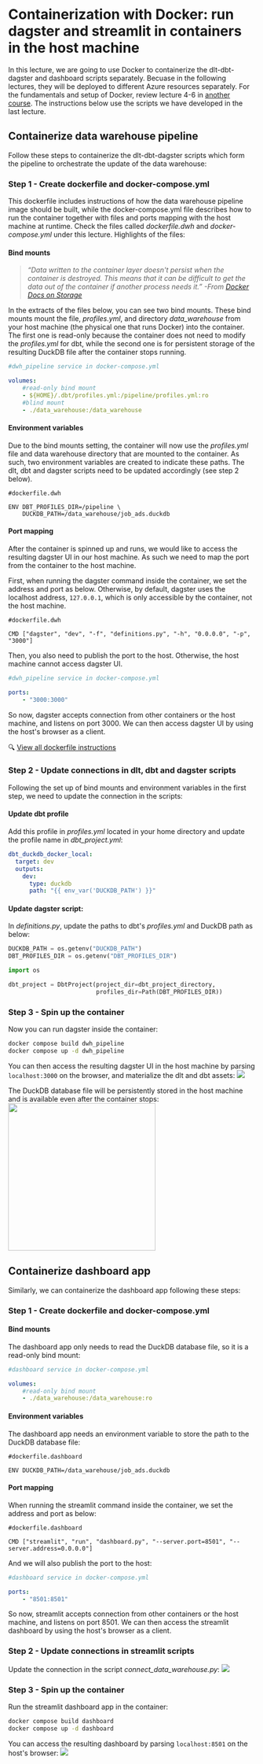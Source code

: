 # Containerization with Docker: run dagster and streamlit in containers in the host machine

In this lecture, we are going to use Docker to containerize the dlt-dbt-dagster and dashboard scripts separately. Becuase in the following lectures, they will be deployed to different Azure resources separately. For the fundamentals and setup of Docker, review lecture 4-6 in [another course](https://github.com/AIgineerAB/data_platform_course). The instructions below use the scripts we have developed in the last lecture. 

## Containerize data warehouse pipeline
Follow these steps to containerize the dlt-dbt-dagster scripts which form the pipeline to orchestrate the update of the data warehouse:

### Step 1 - Create dockerfile and docker-compose.yml
This dockerfile includes instructions of how the data warehouse pipeline image should be built, while the docker-compose.yml file describes how to run the container together with files and ports mapping with the host machine at runtime.  Check the files called *dockerfile.dwh* and *docker-compose.yml* under this lecture. Highlights of the files:

#### Bind mounts

>*“Data written to the container layer doesn't persist when the container is destroyed. This means that it can be difficult to get the data out of the container if another process needs it.”
> -From [Docker Docs on Storage](https://docs.docker.com/engine/storage/)*

In the extracts of the files below, you can see two bind mounts. These bind mounts mount the file, *profiles.yml*, and directory *data_warehouse* from your host machine (the physical one that runs Docker) into the container. The first one is read-only because the container does not need to modify the *profiles.yml* for dbt, while the second one is for persistent storage of the resulting DuckDB file after the container stops running.

```yml
#dwh_pipeline service in docker-compose.yml

volumes:
    #read-only bind mount
    - ${HOME}/.dbt/profiles.yml:/pipeline/profiles.yml:ro
    #blind mount
    - ./data_warehouse:/data_warehouse
```

#### Environment variables
Due to the bind mounts setting, the container will now use the *profiles.yml* file and data warehouse directory that are mounted to the container. As such, two environment variables are created to indicate these paths. The dlt, dbt and dagster scripts need to be updated accordingly (see step 2 below). 

```docker
#dockerfile.dwh

ENV DBT_PROFILES_DIR=/pipeline \
    DUCKDB_PATH=/data_warehouse/job_ads.duckdb
```

#### Port mapping
After the container is spinned up and runs, we would like to access the resulting dagster UI in our host machine. As such we need to map the port from the container to the host machine. 

First, when running the dagster command inside the container, we set the address and port as below. Otherwise, by default, dagster uses the localhost address, `127.0.0.1`, which is only accessible by the container, not the host machine.  

```docker
#dockerfile.dwh

CMD ["dagster", "dev", "-f", "definitions.py", "-h", "0.0.0.0", "-p", "3000"]
```

Then, you also need to publish the port to the host. Otherwise, the host machine cannot access dagster UI. 

```yml
#dwh_pipeline service in docker-compose.yml

ports:
    - "3000:3000"
```

So now, dagster accepts connection from other containers or the host machine, and listens on port 3000. We can then access dagster UI by using the host's browser as a client.

🔍 [View all dockerfile instructions](https://docs.docker.com/reference/dockerfile/)

### Step 2 - Update connections in dlt, dbt and dagster scripts
Following the set up of bind mounts and environment variables in the first step, we need to update the connection in the scripts:

#### Update dbt profile
Add this profile in *profiles.yml* located in your home directory and update the profile name in *dbt_project.yml*:
```yml
dbt_duckdb_docker_local: 
  target: dev 
  outputs: 
    dev: 
      type: duckdb
      path: "{{ env_var('DUCKDB_PATH') }}" 
```

#### Update dagster script:
In *definitions.py*, update the paths to dbt's *profiles.yml* and DuckDB path as below:

```python
DUCKDB_PATH = os.getenv("DUCKDB_PATH")
DBT_PROFILES_DIR = os.getenv("DBT_PROFILES_DIR")
```

```python
import os

dbt_project = DbtProject(project_dir=dbt_project_directory,
                         profiles_dir=Path(DBT_PROFILES_DIR))
```

### Step 3 - Spin up the container
Now you can run dagster inside the container: 

```cmd
docker compose build dwh_pipeline
docker compose up -d dwh_pipeline
```
You can then access the resulting dagster UI in the host machine by parsing `localhost:3000` on the browser, and materialize the dlt and dbt assets:
![](../temp_figures/dagster_ui_container.png)

The DuckDB database file will be persistently stored in the host machine and is available even after the container stops:
<img src="../temp_figures/duckdb_file.png" width=300>

## Containerize dashboard app
Similarly, we can containerize the dashboard app following these steps:

### Step 1 - Create dockerfile and docker-compose.yml

#### Bind mounts
The dashboard app only needs to read the DuckDB database file, so it is a read-only bind mount:

```yml
#dashboard service in docker-compose.yml

volumes:
    #read-only bind mount
    - ./data_warehouse:/data_warehouse:ro
```
#### Environment variables
The dashboard app needs an environment variable to store the path to the DuckDB database file:

```docker
#dockerfile.dashboard

ENV DUCKDB_PATH=/data_warehouse/job_ads.duckdb
```

#### Port mapping
When running the streamlit command inside the container, we set the address and port as below: 

```docker
#dockerfile.dashboard

CMD ["streamlit", "run", "dashboard.py", "--server.port=8501", "--server.address=0.0.0.0"]
```

And we will also publish the port to the host:

```yml
#dashboard service in docker-compose.yml

ports:
    - "8501:8501"
```

So now, streamlit accepts connection from other containers or the host machine, and listens on port 8501. We can then access the streamlit dashboard by using the host's browser as a client.

### Step 2 - Update connections in streamlit scripts

Update the connection in the script *connect_data_warehouse.py*:
![](../temp_figures/streamlit.png)

### Step 3 - Spin up the container
Run the streamlit dashboard app in the container:

```cmd
docker compose build dashboard
docker compose up -d dashboard
```

You can access the resulting dashboard by parsing `localhost:8501` on the host's browser:
![](../temp_figures/streamlit_container.png)

